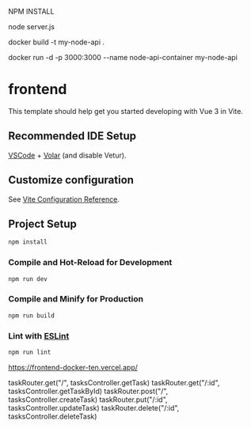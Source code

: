 <!-- RUN COMMAND  -->
<!-- COMMAND TO INSTALL YOUR PACKAGES (MAKE SURE TO USE NODE 22) -->
NPM INSTALL
<!-- #command to start the node project -->
node server.js
<!-- #Step1 FOR DOCKER -->
docker build -t my-node-api .
<!-- #Step2  FOR DOCKER-->
docker run -d -p 3000:3000 --name node-api-container my-node-api



# frontend

This template should help get you started developing with Vue 3 in Vite.

## Recommended IDE Setup

[VSCode](https://code.visualstudio.com/) + [Volar](https://marketplace.visualstudio.com/items?itemName=Vue.volar) (and disable Vetur).

## Customize configuration

See [Vite Configuration Reference](https://vite.dev/config/).

## Project Setup

```sh
npm install
```

### Compile and Hot-Reload for Development

```sh
npm run dev
```

### Compile and Minify for Production

```sh
npm run build
```

### Lint with [ESLint](https://eslint.org/)

```sh
npm run lint
```

<!-- URL du déploiement Vercel -->

https://frontend-docker-ten.vercel.app/

<!-- Détails des routes backends -->

taskRouter.get("/", tasksController.getTask) <!-- Récupération de toutes les tâches  -->
taskRouter.get("/:id", tasksController.getTaskById) <!-- Récupération de tâche par id -->
taskRouter.post("/", tasksController.createTask) <!-- Ajout d'une nouvelle tâche  -->
taskRouter.put("/:id", tasksController.updateTask) <!-- Modification d'une tâche via son id -->
taskRouter.delete("/:id", tasksController.deleteTask) <!-- Suppression d'une tâche via son id  -->